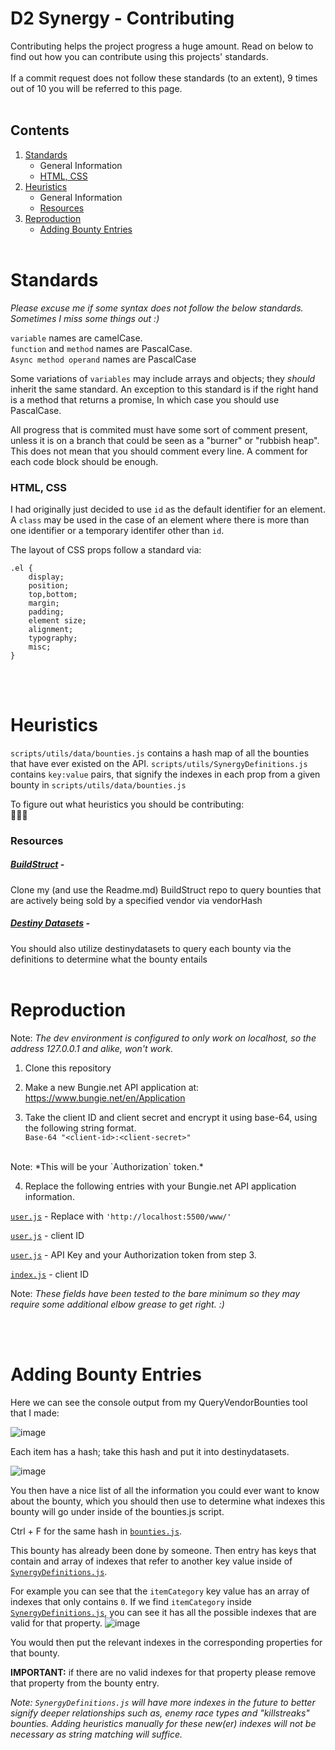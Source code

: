# D2 Synergy - Contributing

Contributing helps the project progress a huge amount. Read on below to find out how you can contribute using this projects' standards.<br><br>
If a commit request does not follow these standards (to an extent), 9 times out of 10 you will be referred to this page.<br><br>

## Contents
1. [Standards](https://github.com/brendanprice2003/D2-Synergy/blob/main/CONTRIBUTING.md#standards)
    - General Information
    - [HTML, CSS](https://github.com/brendanprice2003/D2-Synergy/blob/main/CONTRIBUTING.md#html-css)
2. [Heuristics](https://github.com/brendanprice2003/D2-Synergy/blob/main/CONTRIBUTING.md#heuristics)
    - General Information
    - [Resources](https://github.com/brendanprice2003/D2-Synergy/blob/main/CONTRIBUTING.md#resources)
3. [Reproduction](https://github.com/brendanprice2003/D2-Synergy/blob/main/CONTRIBUTING.md#reproduction)
    - [Adding Bounty Entries](https://github.com/brendanprice2003/D2-Synergy/blob/main/CONTRIBUTING.md#example)
<br><br>
# Standards

*Please excuse me if some syntax does not follow the below standards. Sometimes I miss some things out :)*

`variable` names are camelCase.<br>
`function` and `method` names are PascalCase.<br>
`Async method operand` names are PascalCase

Some variations of `variables` may include arrays and objects; they *should* inherit the same standard. An exception to this standard is if the right hand is a method that returns a promise, In which case you should use PascalCase.

All progress that is commited must have some sort of comment present, unless it is on a branch that could be seen as a "burner" or "rubbish heap".
This does not mean that you should comment every line. A comment for each code block should be enough.

### HTML, CSS

I had originally just decided to use `id` as the default identifier for an element. A `class` may be used in the case of an element where there is more than one identifier or a temporary identifer other than `id`.

The layout of CSS props follow a standard via:

```
.el {
    display;
    position;
    top,bottom;
    margin;
    padding;
    element size;
    alignment;
    typography;
    misc;
}
```
<br><br>
# Heuristics

`scripts/utils/data/bounties.js` contains a hash map of all the bounties that have ever existed on the API.
`scripts/utils/SynergyDefinitions.js` contains `key:value` pairs, that signify the indexes in each prop from a given bounty in `scripts/utils/data/bounties.js`

To figure out what heuristics you should be contributing:
<br>:construction::construction::construction:

### Resources

##### [BuildStruct](https://github.com/brendanprice2003/QueryVendorBounties) -
Clone my (and use the Readme.md) BuildStruct repo to query bounties that are actively being sold by a specified vendor via vendorHash

##### [Destiny Datasets](https://data.destinysets.com/) -
You should also utilize destinydatasets to query each bounty via the definitions to determine what the bounty entails
<br><br>
# Reproduction

Note: *The dev environment is configured to only work on localhost, so the address 127.0.0.1 and alike, won't work.*

1. Clone this repository

2. Make a new Bungie.net API application at: https://www.bungie.net/en/Application

3. Take the client ID and client secret and encrypt it using base-64, using the following string format. <br>
`Base-64 "<client-id>:<client-secret>"`
<br>
Note: *This will be your `Authorization` token.*

4. Replace the following entries with your Bungie.net API application information.


[`user.js`](https://github.com/brendanprice2003/D2-Synergy/blob/e499948f94a9c79c25170a31f4390dabebf6afb9/www/assets/scripts/user.js#L56) - Replace with `'http://localhost:5500/www/'`

[`user.js`](https://github.com/brendanprice2003/D2-Synergy/blob/e499948f94a9c79c25170a31f4390dabebf6afb9/www/assets/scripts/user.js#L61) - client ID

[`user.js`](https://github.com/brendanprice2003/D2-Synergy/blob/e499948f94a9c79c25170a31f4390dabebf6afb9/www/assets/scripts/user.js#L57) - API Key and your Authorization token from step 3.

[`index.js`](https://github.com/brendanprice2003/D2-Synergy/blob/e499948f94a9c79c25170a31f4390dabebf6afb9/www/assets/scripts/index.js#L6) - client ID

Note: *These fields have been tested to the bare minimum so they may require some additional elbow grease to get right. :)*


<br><br>
# Adding Bounty Entries

Here we can see the console output from my QueryVendorBounties tool that I made:

![image](https://user-images.githubusercontent.com/56489848/186026026-0953508e-5e2d-49d1-baf3-e61a0a9da7dd.png)

Each item has a hash; take this hash and put it into destinydatasets.

![image](https://user-images.githubusercontent.com/56489848/186026001-faa410f5-e61b-45fb-b0ef-0915ca25ea26.png)

You then have a nice list of all the information you could ever want to know about the bounty, which you should then use to determine what indexes this bounty will go under inside of the bounties.js script.

Ctrl + F for the same hash in [`bounties.js`](https://github.com/brendanprice2003/D2-Synergy/blob/main/www/assets/scripts/utils/data/bounties.js).

This bounty has already been done by someone. Then entry has keys that contain and array of indexes that refer to another key value inside of [`SynergyDefinitions.js`](https://github.com/brendanprice2003/D2-Synergy/blob/main/www/assets/scripts/utils/SynergyDefinitions.js).

For example you can see that the `itemCategory` key value has an array of indexes that only contains `0`. If we find `itemCategory` inside [`SynergyDefinitions.js`](https://github.com/brendanprice2003/D2-Synergy/blob/main/www/assets/scripts/utils/SynergyDefinitions.js), you can see it has all the possible indexes that are valid for that property. 
![image](https://user-images.githubusercontent.com/56489848/187028214-acf601ee-0b9a-4db3-94da-4da89cdde1ae.png)

You would then put the relevant indexes in the corresponding properties for that bounty.

**IMPORTANT:** if there are no valid indexes for that property please remove that property from the bounty entry. 

*Note: `SynergyDefinitions.js` will have more indexes in the future to better signify deeper relationships such as, enemy race types and "killstreaks" bounties. Adding heuristics manually for these new(er) indexes will not be necessary as string matching will suffice.*
